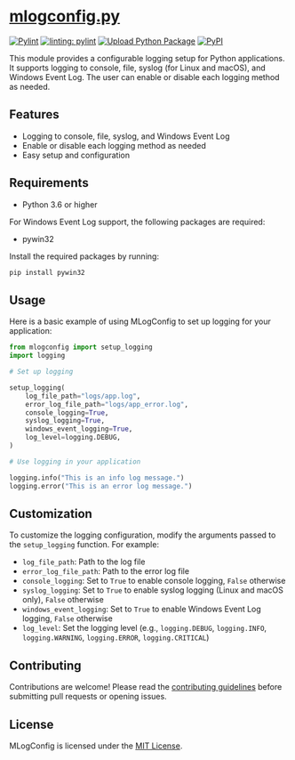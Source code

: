 # [mlogconfig.py](mlogconfig.py)

[![Pylint](https://github.com/talltechy/mlogconfig/actions/workflows/pylint.yml/badge.svg)](https://github.com/talltechy/mlogconfig/actions/workflows/pylint.yml)
[![linting: pylint](https://img.shields.io/badge/linting-pylint-yellowgreen)](https://github.com/pylint-dev/pylint)
[![Upload Python Package](https://github.com/talltechy/mlogconfig/actions/workflows/python-publish.yml/badge.svg)](https://github.com/talltechy/mlogconfig/actions/workflows/python-publish.yml)
[![PyPI](https://img.shields.io/pypi/v/mlogconfig?label=PyPI%20Package%20Version&style=flat-square)](https://pypi.org/project/mlogconfig/)

This module provides a configurable logging setup for Python applications. It supports logging to console, file, syslog (for Linux and macOS), and Windows Event Log. The user can enable or disable each logging method as needed.

## Features

- Logging to console, file, syslog, and Windows Event Log
- Enable or disable each logging method as needed
- Easy setup and configuration

## Requirements

- Python 3.6 or higher

For Windows Event Log support, the following packages are required:

- pywin32

Install the required packages by running:

```bash
pip install pywin32
```

## Usage

Here is a basic example of using MLogConfig to set up logging for your application:

```python
from mlogconfig import setup_logging
import logging

# Set up logging

setup_logging(
    log_file_path="logs/app.log",
    error_log_file_path="logs/app_error.log",
    console_logging=True,
    syslog_logging=True,
    windows_event_logging=True,
    log_level=logging.DEBUG,
)

# Use logging in your application

logging.info("This is an info log message.")
logging.error("This is an error log message.")
```

## Customization

To customize the logging configuration, modify the arguments passed to the `setup_logging` function. For example:

- `log_file_path`: Path to the log file
- `error_log_file_path`: Path to the error log file
- `console_logging`: Set to `True` to enable console logging, `False` otherwise
- `syslog_logging`: Set to `True` to enable syslog logging (Linux and macOS only), `False` otherwise
- `windows_event_logging`: Set to `True` to enable Windows Event Log logging, `False` otherwise
- `log_level`: Set the logging level (e.g., `logging.DEBUG`, `logging.INFO`, `logging.WARNING`, `logging.ERROR`, `logging.CRITICAL`)

## Contributing

Contributions are welcome! Please read the [contributing guidelines](https://github.com/talltechy/mlogconfig/blob/main/CONTRIBUTING.md) before submitting pull requests or opening issues.

## License

MLogConfig is licensed under the [MIT License](https://github.com/talltechy/mlogconfig/blob/main/LICENSE.md).
